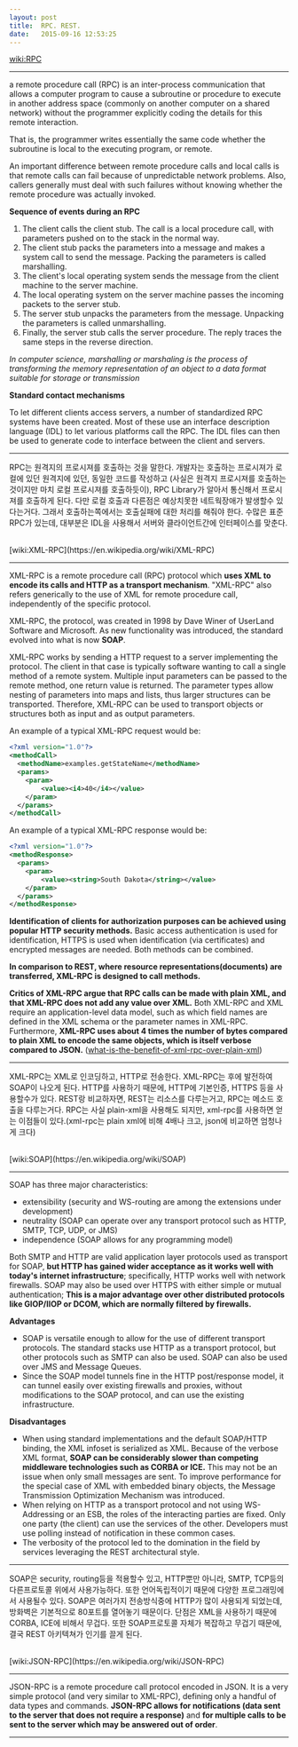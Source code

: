 ```yaml
---
layout: post
title:  RPC. REST.
date:   2015-09-16 12:53:25
---
```


[wiki:RPC](https://en.wikipedia.org/wiki/Remote_procedure_call)

***

a remote procedure call (RPC) is an inter-process communication that allows a computer program to cause a subroutine or procedure to execute in another address space (commonly on another computer on a shared network) without the programmer explicitly coding the details for this remote interaction. 

That is, the programmer writes essentially the same code whether the subroutine is local to the executing program, or remote. 

An important difference between remote procedure calls and local calls is that remote calls can fail because of unpredictable network problems. Also, callers generally must deal with such failures without knowing whether the remote procedure was actually invoked. 

**Sequence of events during an RPC**

1. The client calls the client stub. The call is a local procedure call, with parameters pushed on to the stack in the normal way.
2. The client stub packs the parameters into a message and makes a system call to send the message. Packing the parameters is called marshalling.
3. The client's local operating system sends the message from the client machine to the server machine.
4. The local operating system on the server machine passes the incoming packets to the server stub.
5. The server stub unpacks the parameters from the message. Unpacking the parameters is called unmarshalling.
6. Finally, the server stub calls the server procedure. The reply traces the same steps in the reverse direction.

*In computer science, marshalling or marshaling is the process of transforming the memory representation of an object to a data format suitable for storage or transmission*

**Standard contact mechanisms**

To let different clients access servers, a number of standardized RPC systems have been created. Most of these use an interface description language (IDL) to let various platforms call the RPC. The IDL files can then be used to generate code to interface between the client and servers.

***

RPC는 원격지의 프로시져를 호출하는 것을 말한다. 개발자는 호출하는 프로시져가 로컬에 있던 원격지에 있던, 동일한 코드를 작성하고 (사실은 원격지 프로시져를 호출하는것이지만 마치 로컬 프로시져를 호출하듯이), RPC Library가 알아서 통신해서 프로시져를 호출하게 된다. 다만 로컬 호출과 다른점은 예상치못한 네트웍장애가 발생할수 있다는거다. 그래서 호출하는쪽에서는 호출실패에 대한 처리를 해줘야 한다. 수많은 표준 RPC가 있는데, 대부분은 IDL을 사용해서 서버와 클라이언트간에 인터페이스를 맞춘다.

<br>
[wiki:XML-RPC](https://en.wikipedia.org/wiki/XML-RPC)

***

XML-RPC is a remote procedure call (RPC) protocol which **uses XML to encode its calls and HTTP as a transport mechanism**. "XML-RPC" also refers generically to the use of XML for remote procedure call, independently of the specific protocol. 

XML-RPC, the protocol, was created in 1998 by Dave Winer of UserLand Software and Microsoft. As new functionality was introduced, the standard evolved into what is now **SOAP**.

XML-RPC works by sending a HTTP request to a server implementing the protocol. The client in that case is typically software wanting to call a single method of a remote system. Multiple input parameters can be passed to the remote method, one return value is returned. The parameter types allow nesting of parameters into maps and lists, thus larger structures can be transported. Therefore, XML-RPC can be used to transport objects or structures both as input and as output parameters.

An example of a typical XML-RPC request would be:

```xml
<?xml version="1.0"?>
<methodCall>
  <methodName>examples.getStateName</methodName>
  <params>
    <param>
        <value><i4>40</i4></value>
    </param>
  </params>
</methodCall>
```

An example of a typical XML-RPC response would be:

```xml
<?xml version="1.0"?>
<methodResponse>
  <params>
    <param>
        <value><string>South Dakota</string></value>
    </param>
  </params>
</methodResponse>
```

**Identification of clients for authorization purposes can be achieved using popular HTTP security methods.** Basic access authentication is used for identification, HTTPS is used when identification (via certificates) and encrypted messages are needed. Both methods can be combined.

**In comparison to REST, where resource representations(documents) are transferred, XML-RPC is designed to call methods.**

**Critics of XML-RPC argue that RPC calls can be made with plain XML, and that XML-RPC does not add any value over XML.** Both XML-RPC and XML require an application-level data model, such as which field names are defined in the XML schema or the parameter names in XML-RPC. Furthermore, **XML-RPC uses about 4 times the number of bytes compared to plain XML to encode the same objects, which is itself verbose compared to JSON.** ([what-is-the-benefit-of-xml-rpc-over-plain-xml](http://stackoverflow.com/questions/1376688/what-is-the-benefit-of-xml-rpc-over-plain-xml))

***

XML-RPC는 XML로 인코딩하고, HTTP로 전송한다. XML-RPC는 후에 발전하여 SOAP이 나오게 된다. HTTP를 사용하기 때문에, HTTP에 기본인증, HTTPS 등을 사용할수가 있다. REST랑 비교하자면, REST는 리소스를 다루는거고, RPC는 메소드 호출을 다루는거다. RPC는 사실 plain-xml을 사용해도 되지만, xml-rpc를 사용하면 얻는 이점들이 있다.(xml-rpc는 plain xml에 비해 4배나 크고, json에 비교하면 엄청나게 크다)

<br>
[wiki:SOAP](https://en.wikipedia.org/wiki/SOAP)

***

SOAP has three major characteristics:
- extensibility (security and WS-routing are among the extensions under development)
- neutrality (SOAP can operate over any transport protocol such as HTTP, SMTP, TCP, UDP, or JMS)
- independence (SOAP allows for any programming model)

Both SMTP and HTTP are valid application layer protocols used as transport for SOAP, **but HTTP has gained wider acceptance as it works well with today's internet infrastructure**; specifically, HTTP works well with network firewalls. SOAP may also be used over HTTPS with either simple or mutual authentication; **This is a major advantage over other distributed protocols like GIOP/IIOP or DCOM, which are normally filtered by firewalls.** 

**Advantages**

- SOAP is versatile enough to allow for the use of different transport protocols. The standard stacks use HTTP as a transport protocol, but other protocols such as SMTP can also be used. SOAP can also be used over JMS and Message Queues.
- Since the SOAP model tunnels fine in the HTTP post/response model, it can tunnel easily over existing firewalls and proxies, without modifications to the SOAP protocol, and can use the existing infrastructure.

**Disadvantages**

- When using standard implementations and the default SOAP/HTTP binding, the XML infoset is serialized as XML. Because of the verbose XML format, **SOAP can be considerably slower than competing middleware technologies such as CORBA or ICE.** This may not be an issue when only small messages are sent. To improve performance for the special case of XML with embedded binary objects, the Message Transmission Optimization Mechanism was introduced.
- When relying on HTTP as a transport protocol and not using WS-Addressing or an ESB, the roles of the interacting parties are fixed. Only one party (the client) can use the services of the other. Developers must use polling instead of notification in these common cases.
- The verbosity of the protocol led to the domination in the field by services leveraging the REST architectural style.

***

SOAP은 security, routing등을 적용할수 있고, HTTP뿐만 아니라, SMTP, TCP등의 다른프로토콜 위에서 사용가능하다. 또한 언어독립적이기 때문에 다양한 프로그래밍에서 사용될수 있다. SOAP은 여러가지 전송방식중에 HTTP가 많이 사용되게 되었는데, 방화벽은 기본적으로 80포트를 열어놓기 때문이다. 단점은 XML을 사용하기 때문에 CORBA, ICE에 비해서 무겁다. 또한 SOAP프로토콜 자체가 복잡하고 무겁기 때문에, 결국 REST 아키텍쳐가 인기를 끌게 된다.

<br>
[wiki:JSON-RPC](https://en.wikipedia.org/wiki/JSON-RPC)

***

JSON-RPC is a remote procedure call protocol encoded in JSON. It is a very simple protocol (and very similar to XML-RPC), defining only a handful of data types and commands. **JSON-RPC allows for notifications (data sent to the server that does not require a response)** and **for multiple calls to be sent to the server which may be answered out of order**.

***

